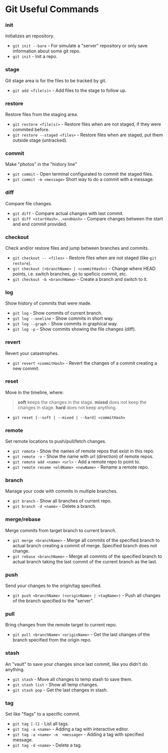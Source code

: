 # Git Useful Commands

### init
Initializes an repository.
- `git init --bare` - For simulate a "server" repository or only save information about some git repo.
- `git init` - Init a repo.

### stage
Git stage area is for the files to be tracked by git.
- `git add <file(s)>` - Add files to the stage to follow up.

### restore
Restore files from the staging area.
- `git restore <file(s)>` - Restore files when are not staged, if they were commited before.
- `git restore --staged <files>` - Restore files when are staged, put them outside stage (untracked).

### commit
Make "photos" in the "history line"
- `git commit` - Open terminal configurated to commit the staged files.
- `git commit -m <message>` Short way to do a commit with a message.

### diff
Compare file changes.
- `git diff` - Compare actual changes with last commit.
- `git diff <startHash>..<endHash>` - Compare changes between the start and end commit provided.

### checkout
Check and/or restore files and jump between branches and commits.
- `git checkout -- <files>` - Restore files when are not staged (like `git restore`).
- `git checkout (<branchName> | <commitHash>)` - Change where HEAD points, i.e. switch branches, go to speficic commit, etc.
- `git checkout -b <branchName>` - Create a branch and switch to it.

### log
Show history of commits that were made.
- `git log` - Show commits of current branch.
- `git log --oneline` - Show commits in short way.
- `git log --graph` - Show commits in graphical way.
- `git log -p` - Show commits showing the file changes (diff).

### revert
Revert your catastrophes.
- `git revert <commitHash>` - Revert the changes of a commit creating a new commit.

### reset
Move in the timeline, where:
> **soft** keeps the changes in the stage.
> **mixed** does not keep the changes in stage.
> **hard** does not keep anything.
- `git reset [--soft | --mixed | --hard] <commitHash>`

### remote
Set remote locations to push/pull/fetch changes.
- `git remote` - Show the names of remote repos that exist in this repo.
- `git remote -v` - Show the name with url (direction) of remote repos.
- `git remote add <name> <url>` - Add a remote repo to point to.
- `git remote rename <oldName> <newName>` - Rename a remote repo.

### branch
Manage your code with commits in multiple branches.
- `git branch` - Show all branches of current repo.
- `git branch -d <name>` - Delete a branch.

### merge/rebase
Merge commits from target branch to current branch.
- `git merge <branchName>` - Merge all commits of the specified branch to actual branch creating a commit of merge. Specified branch does not change.
- `git rebase <branchName>` - Merge all commits of the specified branch to actual branch taking the last commit of the current branch as the last.

### push
Send your changes to the origin/tag specified.
- `git push <branchName> (<originName> | <tagName>)` - Push all changes of the branch specified to the "server".

### pull
Bring changes from the remote target to current repo.
- `git pull <branchName> <originName>` - Get the last changes of the branch specified from the origin repo.

### stash
An "vault" to save your changes since last commit, like you didn't do anything.
- `git stash` - Move all changes to temp stash to save them.
- `git stash list` - Show all temp changes.
- `git stash pop` - Get the last changes in stash.

### tag
Set like "flags" to a specific commit.
- `git tag [-l]` - List all tags.
- `git tag -a <name>` - Adding a tag with interactive editor.
- `git tag -a <name> -m  <message>` - Adding a tag with specified message.
- `git tag -d <name>` - Delete a tag.
